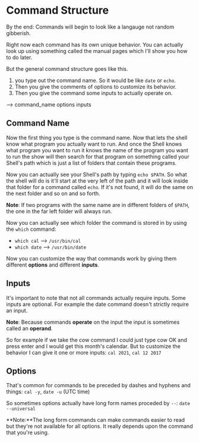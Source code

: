# Command Structure

By the end: Commands will begin to look like a langauge not random gibberish.

Right now each command has its own unique behavior. You can actually look up using something called the manual pages which I'll show you how to do later.

But the general command structure goes like this.
1. you type out the command name. So it would be like `date` or `echo`.
2. Then you give the comments of options to customize its behavior.
3. Then you give the command some inputs to actually operate on.

--> command_name options inputs

## Command Name

Now the first thing you type is the command name. Now that lets the shell know what program you actually want to run. And once the Shell knows what program you want to run it knows the name of the program you want to run the show will then search for that program on something called your Shell's path which is just a list of folders that contain these programs.

Now you can actually see your Shell's path by typing `echo $PATH`. So what the shell will do is it'll start at the very left of the path and it will look inside that folder for a command called `echo`. If it's not found, it will do the same on the next folder and so on and so forth.

**Note**: If two programs with the same name are in different folders of `$PATH`, the one in the far left folder will always run.


Now you can actually see which folder the command is stored in by using the `which` command:
- `which cal` --> `/usr/bin/cal`
- `which date` --> `/usr/bin/date`

Now you can customize the way that commands work by giving them different **options** and different **inputs**.

## Inputs
It's important to note that not all commands actually require inputs. Some inputs are optional. For example the date command doesn't strictly require an input.

**Note**: Because commands **operate** on the input the input is sometimes called an **operand**.

So for example if we take the cow command I could just type cow OK and press enter and I would get this month's calendar. But to customize the behavior I can give it one or more inputs: `cal 2021`, `cal 12 2017`

## Options

That's common for commands to be preceded by dashes and hyphens and things: `cal -y`, `date -u` (UTC time)

So sometimes options actually have long form names proceded by `--`: `date --universal`

**Note:**The long form commands can make commands easier to read but they're not available for all options. It really depends upon the command that you're using.